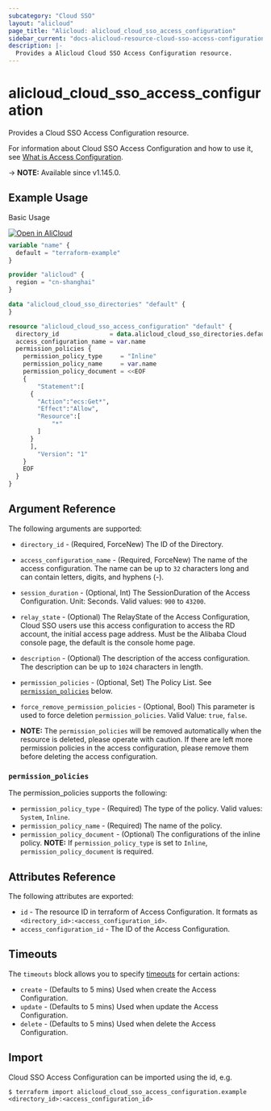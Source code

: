 ```yaml
---
subcategory: "Cloud SSO"
layout: "alicloud"
page_title: "Alicloud: alicloud_cloud_sso_access_configuration"
sidebar_current: "docs-alicloud-resource-cloud-sso-access-configuration"
description: |-
  Provides a Alicloud Cloud SSO Access Configuration resource.
---
```


# alicloud_cloud_sso_access_configuration

Provides a Cloud SSO Access Configuration resource.

For information about Cloud SSO Access Configuration and how to use it, see [What is Access Configuration](https://www.alibabacloud.com/help/en/cloudsso/latest/api-cloudsso-2021-05-15-createaccessconfiguration).

-> **NOTE:** Available since v1.145.0.

## Example Usage

Basic Usage

<div style="display: block;margin-bottom: 40px;"><div class="oics-button" style="float: right;position: absolute;margin-bottom: 10px;">
  <a href="https://api.aliyun.com/terraform?resource=alicloud_cloud_sso_access_configuration&exampleId=2b1babd0-0321-8746-6959-5cb65fd1515e7aa117e2&activeTab=example&spm=docs.r.cloud_sso_access_configuration.0.2b1babd003&intl_lang=EN_US" target="_blank">
    <img alt="Open in AliCloud" src="https://img.alicdn.com/imgextra/i1/O1CN01hjjqXv1uYUlY56FyX_!!6000000006049-55-tps-254-36.svg" style="max-height: 44px; max-width: 100%;">
  </a>
</div></div>

```terraform
variable "name" {
  default = "terraform-example"
}

provider "alicloud" {
  region = "cn-shanghai"
}

data "alicloud_cloud_sso_directories" "default" {
}

resource "alicloud_cloud_sso_access_configuration" "default" {
  directory_id              = data.alicloud_cloud_sso_directories.default.directories.0.id
  access_configuration_name = var.name
  permission_policies {
    permission_policy_type     = "Inline"
    permission_policy_name     = var.name
    permission_policy_document = <<EOF
    {
        "Statement":[
      {
        "Action":"ecs:Get*",
        "Effect":"Allow",
        "Resource":[
            "*"
        ]
      }
      ],
        "Version": "1"
    }
    EOF
  }
}
```

## Argument Reference

The following arguments are supported:

* `directory_id` - (Required, ForceNew) The ID of the Directory.
* `access_configuration_name` - (Required, ForceNew) The name of the access configuration. The name can be up to `32` characters long and can contain letters, digits, and hyphens (-).
* `session_duration` - (Optional, Int) The SessionDuration of the Access Configuration. Unit: Seconds. Valid values: `900` to `43200`.
* `relay_state` - (Optional) The RelayState of the Access Configuration, Cloud SSO users use this access configuration to access the RD account, the initial access page address. Must be the Alibaba Cloud console page, the default is the console home page.
* `description` - (Optional) The description of the access configuration. The description can be up to `1024` characters in length.
* `permission_policies` - (Optional, Set) The Policy List. See [`permission_policies`](#permission_policies) below.
* `force_remove_permission_policies` - (Optional, Bool) This parameter is used to force deletion `permission_policies`. Valid Value: `true`, `false`.

* **NOTE:** The `permission_policies` will be removed automatically when the resource is deleted, please operate with caution. If there are left more permission policies in the access configuration, please remove them before deleting the access configuration.

### `permission_policies`

The permission_policies supports the following: 

* `permission_policy_type` - (Required) The type of the policy. Valid values: `System`, `Inline`.
* `permission_policy_name` - (Required) The name of the policy.
* `permission_policy_document` - (Optional) The configurations of the inline policy. **NOTE:** If `permission_policy_type` is set to `Inline`, `permission_policy_document` is required.

## Attributes Reference

The following attributes are exported:

* `id` - The resource ID in terraform of Access Configuration. It formats as `<directory_id>:<access_configuration_id>`.
* `access_configuration_id` - The ID of the Access Configuration.

## Timeouts

The `timeouts` block allows you to specify [timeouts](https://www.terraform.io/docs/configuration-0-11/resources.html#timeouts) for certain actions:

* `create` - (Defaults to 5 mins) Used when create the Access Configuration.
* `update` - (Defaults to 5 mins) Used when update the Access Configuration.
* `delete` - (Defaults to 5 mins) Used when delete the Access Configuration.


## Import

Cloud SSO Access Configuration can be imported using the id, e.g.

```shell
$ terraform import alicloud_cloud_sso_access_configuration.example <directory_id>:<access_configuration_id>
```
